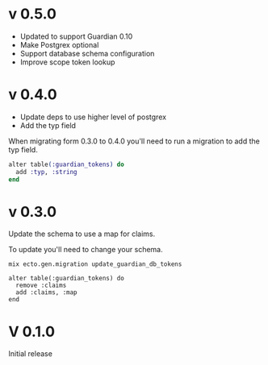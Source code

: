 # v 0.5.0

* Updated to support Guardian 0.10
* Make Postgrex optional
* Support database schema configuration
* Improve scope token lookup

# v 0.4.0

* Update deps to use higher level of postgrex
* Add the typ field

When migrating form 0.3.0 to 0.4.0 you'll need to run a migration to add the typ
field.

```elixir
alter table(:guardian_tokens) do
  add :typ, :string
end
```

# v 0.3.0

Update the schema to use a map for claims.

To update you'll need to change your schema.

```
mix ecto.gen.migration update_guardian_db_tokens

alter table(:guardian_tokens) do
  remove :claims
  add :claims, :map
end
```

# V 0.1.0

Initial release
